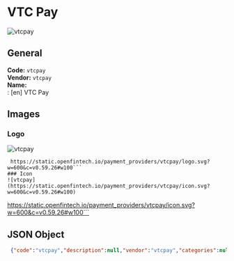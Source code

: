 # VTC Pay 
![vtcpay](https://static.openfintech.io/payment_providers/vtcpay/logo.svg?w=600&c=v0.59.26#w100)  
## General 
**Code:** `vtcpay`  
**Vendor:** `vtcpay`  
**Name:**  
:	[en] VTC Pay  
## Images 
### Logo 
![vtcpay](https://static.openfintech.io/payment_providers/vtcpay/logo.svg?w=600&c=v0.59.26#w100)  
```
 https://static.openfintech.io/payment_providers/vtcpay/logo.svg?w=600&c=v0.59.26#w100```  
### Icon 
![vtcpay](https://static.openfintech.io/payment_providers/vtcpay/icon.svg?w=600&c=v0.59.26#w100)  
```
 https://static.openfintech.io/payment_providers/vtcpay/icon.svg?w=600&c=v0.59.26#w100```  
## JSON Object 
```json
 {"code":"vtcpay","description":null,"vendor":"vtcpay","categories":null,"countries":null,"payment_method":null,"payout_method":null,"metadata":{"about_payments_code":"vtcpay"},"name":{"en":"VTC Pay"}}```  
